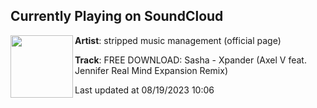 ## Currently Playing on SoundCloud

[<img align="left" width="100" src="https://i1.sndcdn.com/artworks-yuuf7EjyO3xESN97-7xFNhw-t500x500.jpg">](https://soundcloud.com/strippedmusicmgmt/free-download-sasha-xpander-axel-v-feat-jennifer-real-mind-expansion-remix)

**Artist**: stripped music management (official page) 

**Track**: FREE DOWNLOAD: Sasha - Xpander (Axel V feat. Jennifer Real Mind Expansion Remix)

Last updated at 08/19/2023 10:06

